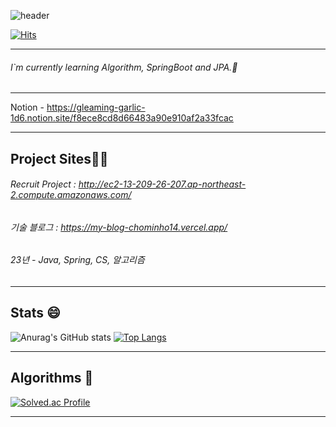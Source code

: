![header](https://capsule-render.vercel.app/api?type=wave&color=auto&height=300&section=header&text=MinhoCho%20&fontSize=90)



[![Hits](https://hits.seeyoufarm.com/api/count/incr/badge.svg?url=https%3A%2F%2Fgithub.com%2Fchominho14&count_bg=%2379C83D&title_bg=%23555555&icon=&icon_color=%23E7E7E7&title=hits&edge_flat=false)](https://hits.seeyoufarm.com)

---

###### I`m currently learning Algorithm, SpringBoot and JPA.🌱

---

Notion - https://gleaming-garlic-1d6.notion.site/f8ece8cd8d66483a90e910af2a33fcac


---
## Project Sites👩‍🔧

###### Recruit Project : http://ec2-13-209-26-207.ap-northeast-2.compute.amazonaws.com/

###### 기술 블로그 : https://my-blog-chominho14.vercel.app/



###### 23년 - Java, Spring, CS, 알고리즘

---

## Stats 😄

![Anurag's GitHub stats](https://github-readme-stats.vercel.app/api?username=chominho14&theme=react&show_icons=true)  [![Top Langs](https://github-readme-stats.vercel.app/api/top-langs/?username=chominho14&layout=compact)](https://github.com/anuraghazra/github-readme-stats)


---

## Algorithms 🌱

[![Solved.ac Profile](http://mazassumnida.wtf/api/v2/generate_badge?boj=whalsgh14)](https://solved.ac/whalsgh14/)


---



<!--
**chominho14/chominho14** is a ✨ _special_ ✨ repository because its `README.md` (this file) appears on your GitHub profile.

Here are some ideas to get you started:

- 🔭 I’m currently working on ...
- 🌱 I’m currently learning ...
- 👯 I’m looking to collaborate on ...
- 🤔 I’m looking for help with ...
- 💬 Ask me about ...
- 📫 How to reach me: ...
- 😄 Pronouns: ...
- ⚡ Fun fact: ...
-->
